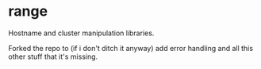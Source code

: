 # range
Hostname and cluster manipulation libraries.


Forked the repo to (if i don't ditch it anyway) add error handling and all this other stuff that it's missing.
